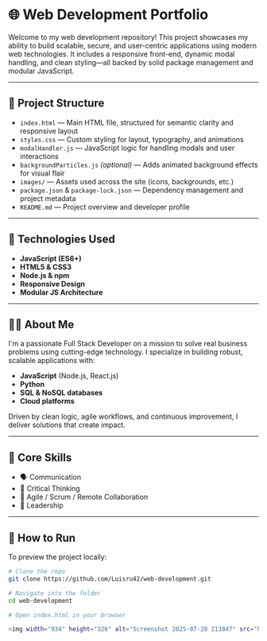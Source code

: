 # 🌐 Web Development Portfolio

Welcome to my web development repository! This project showcases my ability to build scalable, secure, and user-centric applications using modern web technologies. It includes a responsive front-end, dynamic modal handling, and clean styling—all backed by solid package management and modular JavaScript.

---

## 📁 Project Structure

- `index.html` — Main HTML file, structured for semantic clarity and responsive layout
- `styles.css` — Custom styling for layout, typography, and animations
- `modalHandler.js` — JavaScript logic for handling modals and user interactions
- `backgroundParticles.js` *(optional)* — Adds animated background effects for visual flair
- `images/` — Assets used across the site (icons, backgrounds, etc.)
- `package.json` & `package-lock.json` — Dependency management and project metadata
- `README.md` — Project overview and developer profile

---

## 🚀 Technologies Used

- **JavaScript (ES6+)**
- **HTML5 & CSS3**
- **Node.js & npm**
- **Responsive Design**
- **Modular JS Architecture**

---

## 👨‍💻 About Me

I'm a passionate Full Stack Developer on a mission to solve real business problems using cutting-edge technology. I specialize in building robust, scalable applications with:

- **JavaScript** (Node.js, React.js)
- **Python**
- **SQL & NoSQL databases**
- **Cloud platforms**

Driven by clean logic, agile workflows, and continuous improvement, I deliver solutions that create impact.

---

## 🧠 Core Skills

- 🗣️ Communication  
- 🧩 Critical Thinking  
- 🧠 Agile / Scrum / Remote Collaboration  
- 🧭 Leadership  

---

## 📌 How to Run

To preview the project locally:

```bash
# Clone the repo
git clone https://github.com/Luisru42/web-development.git

# Navigate into the folder
cd web-development

# Open index.html in your browser

<img width="934" height="326" alt="Screenshot 2025-07-28 213847" src="https://github.com/user-attachments/assets/973a05d0-7743-480c-9f50-7d78e983d753" />
